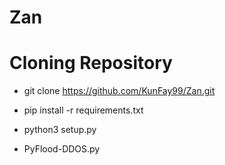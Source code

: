 # Zan
# Cloning Repository 

  - git clone https://github.com/KunFay99/Zan.git

  - pip install -r requirements.txt

  - python3 setup.py

  - PyFlood-DDOS.py
